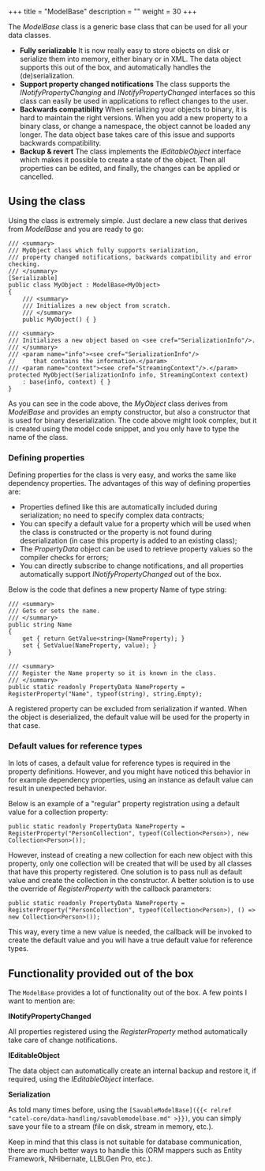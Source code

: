 +++
title = "ModelBase" 
description = ""
weight = 30
+++

The *ModelBase* class is a generic base class that can be used for all your data classes.

- **Fully serializable**
  It is now really easy to store objects on disk or serialize them into memory, either binary or in XML. The data object supports this out of the box, and automatically handles the (de)serialization.
- **Support property changed notifications**
  The class supports the *INotifyPropertyChanging* and *INotifyPropertyChanged* interfaces so this class can easily be used in applications to reflect changes to the user.
- **Backwards compatibility**
  When serializing your objects to binary, it is hard to maintain the right versions. When you add a new property to a binary class, or change a namespace, the object cannot be loaded any longer. The data object base takes care of this issue and supports backwards compatibility.
- **Backup & revert**
  The class implements the *IEditableObject* interface which makes it possible to create a state of the object. Then all properties can be edited, and finally, the changes can be applied or cancelled.

## Using the class

Using the class is extremely simple. Just declare a new class that derives from *ModelBase* and you are ready to go:

```
/// <summary>
/// MyObject class which fully supports serialization,
/// property changed notifications, backwards compatibility and error checking.
/// </summary>
[Serializable]
public class MyObject : ModelBase<MyObject>
{
    /// <summary>
    /// Initializes a new object from scratch.
    /// </summary>
    public MyObject() { }

/// <summary>
/// Initializes a new object based on <see cref="SerializationInfo"/>.
/// </summary>
/// <param name="info"><see cref="SerializationInfo"/>
//     that contains the information.</param>
/// <param name="context"><see cref="StreamingContext"/>.</param>
protected MyObject(SerializationInfo info, StreamingContext context)
    : base(info, context) { }
}
```

As you can see in the code above, the *MyObject* class derives from *ModelBase* and provides an empty constructor, but also a constructor that is used for binary deserialization. The code above might look complex, but it is created using the model code snippet, and you only have to type the name of the class.

### Defining properties

Defining properties for the class is very easy, and works the same like dependency properties. The advantages of this way of defining properties are:

-   Properties defined like this are automatically included during serialization; no need to specify complex data contracts;
-   You can specify a default value for a property which will be used when the class is constructed or the property is not found during deserialization (in case this property is added to an existing class);
-   The *PropertyData* object can be used to retrieve property values so the compiler checks for errors;
-   You can directly subscribe to change notifications, and all properties automatically support *INotifyPropertyChanged* out of the box.

Below is the code that defines a new property Name of type string:

```
/// <summary>
/// Gets or sets the name.
/// </summary>
public string Name
{
    get { return GetValue<string>(NameProperty); }
    set { SetValue(NameProperty, value); }
}

/// <summary>
/// Register the Name property so it is known in the class.
/// </summary>
public static readonly PropertyData NameProperty = RegisterProperty("Name", typeof(string), string.Empty);
```

A registered property can be excluded from serialization if wanted. When the object is deserialized, the default value will be used for the property in that case.

### Default values for reference types

In lots of cases, a default value for reference types is required in the property definitions. However, and you might have noticed this behavior in for example dependency properties, using an instance as default value can result in unexpected behavior.

Below is an example of a "regular" property registration using a default value for a collection property:

```
public static readonly PropertyData NameProperty = RegisterProperty("PersonCollection", typeof(Collection<Person>), new Collection<Person>());
```

However, instead of creating a new collection for each new object with this property, only one collection will be created that will be used by all classes that have this property registered. One solution is to pass null as default value and create the collection in the constructor. A better solution is to use the override of *RegisterProperty* with the callback parameters:

```
public static readonly PropertyData NameProperty = RegisterProperty("PersonCollection", typeof(Collection<Person>), () => new Collection<Person>());
```

This way, every time a new value is needed, the callback will be invoked to create the default value and you will have a true default value for reference types.

## Functionality provided out of the box

The `ModelBase` provides a lot of functionality out of the box. A few points I want to mention are:

**INotifyPropertyChanged**

All properties registered using the *RegisterProperty* method automatically take care of change notifications.

**IEditableObject**

The data object can automatically create an internal backup and restore it, if required, using the *IEditableObject* interface.

**Serialization**

As told many times before, using the `[SavableModelBase]({{< relref "catel-core/data-handling/savablemodelbase.md" >}})`, you can simply save your file to a stream (file on disk, stream in memory, etc.).

Keep in mind that this class is not suitable for database communication, there are much better ways to handle this (ORM mappers such as Entity Framework, NHibernate, LLBLGen Pro, etc.).


